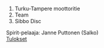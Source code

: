 1. Turku-Tampere moottoritie
2. Team
3. Sibbo Disc

Spirit-pelaaja: Janne Puttonen (Salko)\
[Tulokset](/tulokset/2017/)
